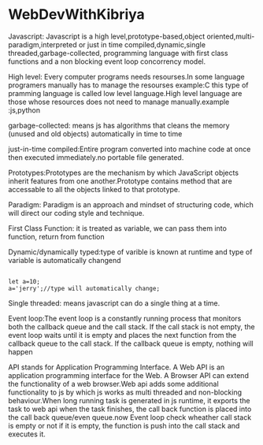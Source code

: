 # WebDevWithKibriya

<p>Javascript: Javascript is a high level,prototype-based,object oriented,multi-paradigm,interpreted or just in time compiled,dynamic,single threaded,garbage-collected, programming language with first class functions and a non blocking event loop concorrency model. </p>
<p>High level: Every computer programs needs resourses.In some language programers manually has to manage the resourses example:C this type of pramming language is called low level language.High level language are those whose resources does not need to manage manually.example :js,python</p>
<p>garbage-collected: means js has algorithms that cleans the memory (unused and old objects) automatically in time to time</p>
<p>just-in-time compiled:Entire program converted into machine code at once then executed immediately.no portable file generated.</p>
<p> Prototypes:Prototypes are the mechanism by which JavaScript objects inherit features from one another.Prototype contains method that are accessable to all the objects linked to that prototype.</p>
<p>Paradigm: Paradigm is an approach and mindset of structuring code, which will direct our coding style and technique.</p>
<p>First Class Function: it is treated as variable, we can pass them into function, return from function</p>
<p>Dynamic/dynamically typed:type of varible is known at runtime and type of variable is automatically changend</p>
<code>
let a=10;
a='jerry';//type will automatically change;
</code>
<p>Single threaded: means javascript can do a single thing at a time.</p>
<p>Event loop:The event loop is a constantly running process that monitors both the callback queue and the call stack.
If the call stack is not empty, the event loop waits until it is empty and places the next function from the callback queue to the call stack. If the callback queue is empty, nothing will happen
</p>
<p>API stands for Application Programming Interface. A Web API is an application programming interface for the Web. A Browser API can extend the functionality of a web browser.Web api adds some additional functionality to js by which js works as multi threaded and non-blocking behaviour.When long running task is generated in js runtime, it exports the task to web api when the task finishes, the call back function is placed into the call back queue/even queue.now Event loop check wheather call stack is empty or not if it is empty, the function is push into the call stack and executes it.</p>
